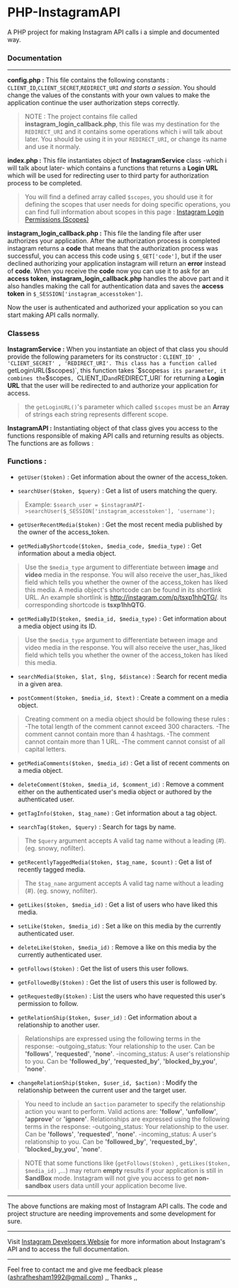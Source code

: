 # PHP-InstagramAPI
A PHP project for making Instagram API calls i a simple and documented way.

### **Documentation**

***
**config.php :** This file contains the following constants : `CLIENT_ID`,`CLIENT_SECRET`,`REDIRECT_URI` _and starts a session_.
You should change the values of the constants with your own values to make the application continue the user authorization steps correctly.
> NOTE : The project contains file called **instagram_login_callback.php**, this file was my destination for the `REDIRECT_URI` and it contains some operations which i will talk about later.
You should be using it in your `REDIRECT_URI`, or change its name and use it normaly.

**index.php :** This file instantiates object of **InstagramService** class -which i will talk about later- which contains a functions that returns a **Login URL** which will be used for redirecting user to third party for authorization process to be completed.
>You will find a defined array called `$scopes`, you should use it for defining the scopes that user needs for doing specific operations, you can find full information about scopes in this page : [Instagram Login Permissions (Scopes)](https://www.instagram.com/developer/authorization/)

**instagram_login_callback.php :** This file the landing file after user authorizes your application.
After the authorization process is completed instagram returns a **code** that means that the authorization process was successful, you can access this code using `$_GET['code']`, but if the user declined authorizing your application instagram will return an **error** instead of **code**.
When you receive the **code** now you can use it to ask for an **access token**, **instagram_login_callback.php** handles the above part and it also handles making the call for authentication data and saves the **access token** in `$_SESSION['instagram_accesstoken']`.

Now the user is authenticated and authorized your application so you can start making API calls normally. 

### **Classess**

**InstagramService :** When you instantiate an object of that class you should provide the following parameters for its constructor : `CLIENT_ID' , 'CLIENT_SECRET' , 'REDIRECT_URI'.
This class has a function called `getLoginURL($scopes)`, this function takes `$scopes` as its parameter, it combines the `$scopes`, `CLIENT_ID` and `REDIRECT_URI` for returning a **Login URL** that the user will be redirected to and authorize your application for access.
> the `getLoginURL()`'s parameter which called `$scopes` must be an **Array** of strings each string represents different scope.

**InstagramAPI :** Instantiating object of that class gives you access to the functions responsible of making API calls and returning results as objects.
The functions are as follows : 

### **Functions :**

- `getUser($token)` : Get information about the owner of the access_token.

- `searchUser($token, $query)` : Get a list of users matching the query.
>Example: `$search_user = $instagramAPI->searchUser($_SESSION['instagram_accesstoken'], 'username');`

- `getUserRecentMedia($token)` : Get the most recent media published by the owner of the access_token.

- `getMediaByShortcode($token, $media_code, $media_type)` : Get information about a media object. 
>Use the `$media_type` argument to differentiate between **image** and **video** media in the response.
You will also receive the user_has_liked field which tells you whether the owner of the access_token has liked this media.
A media object's shortcode can be found in its shortlink URL.
An example shortlink is http://instagram.com/p/tsxp1hhQTG/. Its corresponding shortcode is **tsxp1hhQTG**.

- `getMediaByID($token, $media_id, $media_type)` :  Get information about a media object using its ID.
>Use the `$media_type` argument to differentiate between image and video media in the response.
You will also receive the user_has_liked field which tells you whether the owner of the access_token has liked this media.

- `searchMedia($token, $lat, $lng, $distance)` : Search for recent media in a given area.

- `postComment($token, $media_id, $text)` : Create a comment on a media object.
>Creating comment on a media object should be following these rules : 
-The total length of the comment cannot exceed 300 characters.
-The comment cannot contain more than 4 hashtags.
-The comment cannot contain more than 1 URL.
-The comment cannot consist of all capital letters.

- `getMediaComments($token, $media_id)` : Get a list of recent comments on a media object.

- `deleteComment($token, $media_id, $comment_id)` : Remove a comment either on the authenticated user's media object or authored by the authenticated user.

- `getTagInfo($token, $tag_name)` : Get information about a tag object.

- `searchTag($token, $query)` : Search for tags by name.
>The `$query` argument accepts A valid tag name without a leading (#). (eg. snowy, nofilter).

- `getRecentlyTaggedMedia($token, $tag_name, $count)` : Get a list of recently tagged media.
>The `$tag_name` argument accepts A valid tag name without a leading (#). (eg. snowy, nofilter).

- `getLikes($token, $media_id)` : Get a list of users who have liked this media.

- `setLike($token, $media_id)` : Set a like on this media by the currently authenticated user.

- `deleteLike($token, $media_id)` : Remove a like on this media by the currently authenticated user.

- `getFollows($token)` : Get the list of users this user follows.

- `getFollowedBy($token)` : Get the list of users this user is followed by.

- `getRequestedBy($token)` :  List the users who have requested this user's permission to follow.

- `getRelationShip($token, $user_id)` : Get information about a relationship to another user.
>Relationships are expressed using the following terms in the response:
-outgoing_status: Your relationship to the user. Can be **'follows'**, **'requested'**, **'none'**.
-incoming_status: A user's relationship to you. Can be **'followed_by'**, **'requested_by'**, **'blocked_by_you'**, **'none'**.

- `changeRelationShip($token, $user_id, $action)` : Modify the relationship between the current user and the target user.
>You need to include an `$action` parameter to specify the relationship action you want to perform.
Valid actions are: **'follow'**, **'unfollow'**, **'approve'** or **'ignore'**.
Relationships are expressed using the following terms in the response:
-outgoing_status: Your relationship to the user. Can be **'follows'**, **'requested'**, **'none'**.
-incoming_status: A user's relationship to you. Can be **'followed_by'**, **'requested_by'**, **'blocked_by_you'**, **'none'**.

>NOTE that some functions like (`getFollows($token)` , `getLikes($token, $media_id)` ,...) may return **empty** results if your application is still in **SandBox** mode. Instagram will not give you access to get **non-sandbox** users data untill your application become live.
***
The above functions are making most of Instagram API calls.
The code and project structure are needing improvements and some development for sure.
***
Visit [Instagram Developers Websie](https://www.instagram.com/developer/) for more information about Instagram's API and to access the full documentation.
***
Feel free to contact me and give me feedback please (ashrafhesham1992@gmail.com) ,, Thanks ,, 
